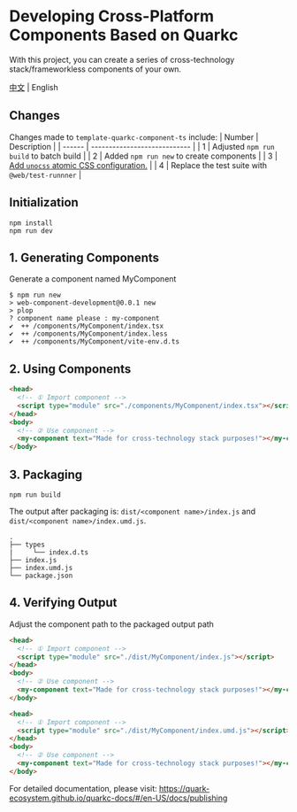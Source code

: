 # Developing Cross-Platform Components Based on Quarkc

With this project, you can create a series of cross-technology stack/frameworkless components of your own.

[中文](./README.md) | English

## Changes

Changes made to `template-quarkc-component-ts` include:
| Number | Description |
| ------ | ---------------------------- |
| 1 | Adjusted `npm run build` to batch build |
| 2 | Added `npm run new` to create components |
| 3 | [Add `unocss` atomic CSS configuration.](https://github.com/OSpoon/web-component-development/tree/unocss/README.md) |
| 4 | Replace the test suite with `@web/test-runnner` |

## Initialization

```
npm install
npm run dev
```

## 1. Generating Components

Generate a component named MyComponent

```
$ npm run new
> web-component-development@0.0.1 new
> plop
? component name please : my-component
✔  ++ /components/MyComponent/index.tsx
✔  ++ /components/MyComponent/index.less
✔  ++ /components/MyComponent/vite-env.d.ts
```

## 2. Using Components

```html
<head>
  <!-- ① Import component -->
  <script type="module" src="./components/MyComponent/index.tsx"></script>
</head>
<body>
  <!-- ② Use component -->
  <my-component text="Made for cross-technology stack purposes!"></my-component>
</body>
```

## 3. Packaging

```
npm run build
```

The output after packaging is: `dist/<component name>/index.js` and `dist/<component name>/index.umd.js`.

```tree
.
├── types
|     └── index.d.ts
├── index.js
├── index.umd.js
└── package.json
```

## 4. Verifying Output

Adjust the component path to the packaged output path

```html
<head>
  <!-- ① Import component -->
  <script type="module" src="./dist/MyComponent/index.js"></script>
</head>
<body>
  <!-- ② Use component -->
  <my-component text="Made for cross-technology stack purposes!"></my-component>
</body>
```

```html
<head>
  <!-- ① Import component -->
  <script type="module" src="./dist/MyComponent/index.umd.js"></script>
</head>
<body>
  <!-- ② Use component -->
  <my-component text="Made for cross-technology stack purposes!"></my-component>
</body>
```

For detailed documentation, please visit: https://quark-ecosystem.github.io/quarkc-docs/#/en-US/docs/publishing
